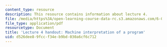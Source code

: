 ```yaml
---
content_type: resource
description: This resource contains information about lecture 4.
file: /media/https%3A/open-learning-course-data-rc.s3.amazonaws.com/6-00sc-introduction-to-computer-science-and-programming-spring-2011/d526dee89fccf34eb9bd030a6cf6c712_MIT6_00SCS11_lec04.pdf
file_type: application/pdf
resourcetype: Document
title: 'Lecture 4 handout: Machine interpretation of a program'
uid: d526dee8-9fcc-f34e-b9bd-030a6cf6c712
---
```

